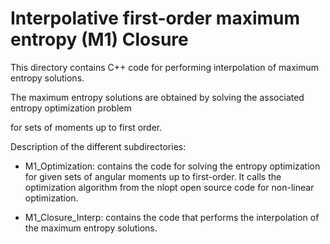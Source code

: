 # Interpolative first-order maximum entropy (M1) Closure

This directory contains C++ code for performing interpolation of maximum entropy solutions.

The maximum entropy solutions are obtained by solving the associated entropy optimization problem

for sets of moments up to first order.

Description of the different subdirectories:

- M1_Optimization: contains the code for solving the entropy optimization for given sets of angular 
  moments up to first-order. It calls the optimization algorithm from the nlopt open source code 
  for non-linear optimization.

- M1_Closure_Interp: contains the code that performs the interpolation of the maximum entropy solutions.
